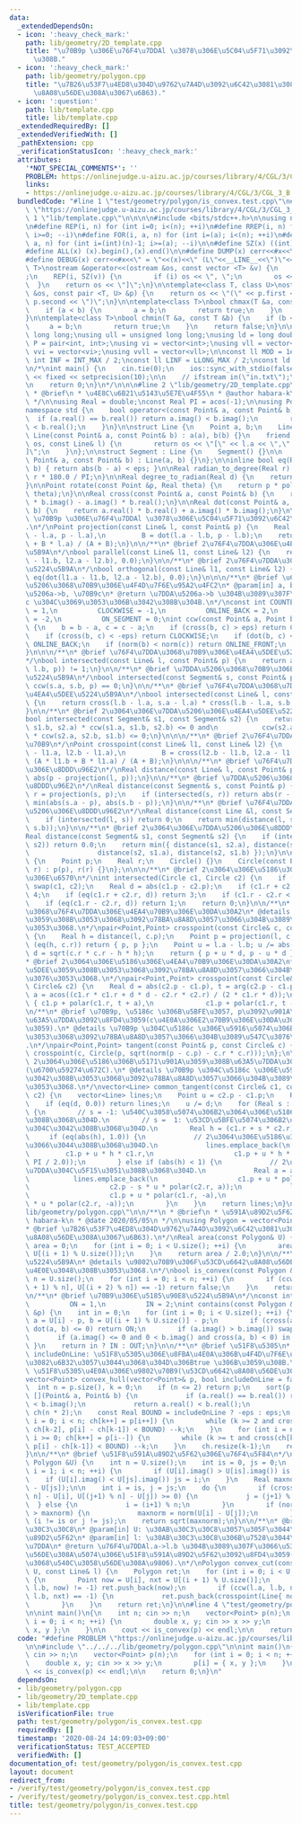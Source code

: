 ```yaml
---
data:
  _extendedDependsOn:
  - icon: ':heavy_check_mark:'
    path: lib/geometry/2D_template.cpp
    title: "\u70B9p \u306E\u76F4\u7DDAl \u3078\u306E\u5C04\u5F71\u3092\u6C42\u3081\
      \u308B."
  - icon: ':heavy_check_mark:'
    path: lib/geometry/polygon.cpp
    title: "\u7B26\u53F7\u4ED8\u304D\u9762\u7A4D\u3092\u6C42\u3081\u308B(\u53CD\u6642\
      \u8A08\u56DE\u308A\u3067\u6B63)."
  - icon: ':question:'
    path: lib/template.cpp
    title: lib/template.cpp
  _extendedRequiredBy: []
  _extendedVerifiedWith: []
  _pathExtension: cpp
  _verificationStatusIcon: ':heavy_check_mark:'
  attributes:
    '*NOT_SPECIAL_COMMENTS*': ''
    PROBLEM: https://onlinejudge.u-aizu.ac.jp/courses/library/4/CGL/3/CGL_3_B
    links:
    - https://onlinejudge.u-aizu.ac.jp/courses/library/4/CGL/3/CGL_3_B
  bundledCode: "#line 1 \"test/geometry/polygon/is_convex.test.cpp\"\n#define PROBLEM\
    \ \"https://onlinejudge.u-aizu.ac.jp/courses/library/4/CGL/3/CGL_3_B\"\n\n#line\
    \ 1 \"lib/template.cpp\"\n\n\n\n#include <bits/stdc++.h>\n\nusing namespace std;\n\
    \n#define REP(i, n) for (int i=0; i<(n); ++i)\n#define RREP(i, n) for (int i=(int)(n)-1;\
    \ i>=0; --i)\n#define FOR(i, a, n) for (int i=(a); i<(n); ++i)\n#define RFOR(i,\
    \ a, n) for (int i=(int)(n)-1; i>=(a); --i)\n\n#define SZ(x) ((int)(x).size())\n\
    #define ALL(x) (x).begin(),(x).end()\n\n#define DUMP(x) cerr<<#x<<\" = \"<<(x)<<endl\n\
    #define DEBUG(x) cerr<<#x<<\" = \"<<(x)<<\" (L\"<<__LINE__<<\")\"<<endl;\n\ntemplate<class\
    \ T>\nostream &operator<<(ostream &os, const vector <T> &v) {\n    os << \"[\"\
    ;\n    REP(i, SZ(v)) {\n        if (i) os << \", \";\n        os << v[i];\n  \
    \  }\n    return os << \"]\";\n}\n\ntemplate<class T, class U>\nostream &operator<<(ostream\
    \ &os, const pair <T, U> &p) {\n    return os << \"(\" << p.first << \" \" <<\
    \ p.second << \")\";\n}\n\ntemplate<class T>\nbool chmax(T &a, const T &b) {\n\
    \    if (a < b) {\n        a = b;\n        return true;\n    }\n    return false;\n\
    }\n\ntemplate<class T>\nbool chmin(T &a, const T &b) {\n    if (b < a) {\n   \
    \     a = b;\n        return true;\n    }\n    return false;\n}\n\nusing ll =\
    \ long long;\nusing ull = unsigned long long;\nusing ld = long double;\nusing\
    \ P = pair<int, int>;\nusing vi = vector<int>;\nusing vll = vector<ll>;\nusing\
    \ vvi = vector<vi>;\nusing vvll = vector<vll>;\n\nconst ll MOD = 1e9 + 7;\nconst\
    \ int INF = INT_MAX / 2;\nconst ll LINF = LLONG_MAX / 2;\nconst ld eps = 1e-9;\n\
    \n/*\nint main() {\n    cin.tie(0);\n    ios::sync_with_stdio(false);\n    cout\
    \ << fixed << setprecision(10);\n\n    // ifstream in(\"in.txt\");\n    // cin.rdbuf(in.rdbuf());\n\
    \n    return 0;\n}\n*/\n\n\n#line 2 \"lib/geometry/2D_template.cpp\"\n\n/**\n\
    \ * @brief\n * \u4E8C\u6B21\u5143\u5E7E\u4F55\n * @author habara-k\n * @date 2020/05/05\n\
    \ */\n\nusing Real = double;\nconst Real PI = acos(-1);\n\nusing Point = complex<Real>;\n\
    namespace std {\n    bool operator<(const Point& a, const Point& b) {\n      \
    \  if (a.real() == b.real()) return a.imag() < b.imag();\n        return a.real()\
    \ < b.real();\n    }\n}\n\nstruct Line {\n    Point a, b;\n    Line() {}\n   \
    \ Line(const Point& a, const Point& b) : a(a), b(b) {}\n    friend ostream& operator<<(ostream&\
    \ os, const Line& l) {\n        return os << \"[\" << l.a << \",\" << l.b << \"\
    ]\";\n    }\n};\n\nstruct Segment : Line {\n    Segment() {}\n\n    Segment(const\
    \ Point& a, const Point& b) : Line(a, b) {}\n};\n\ninline bool eq(Real a, Real\
    \ b) { return abs(b - a) < eps; }\n\nReal radian_to_degree(Real r) {\n    return\
    \ r * 180.0 / PI;\n}\n\nReal degree_to_radian(Real d) {\n    return d * PI / 180.0;\n\
    }\n\nPoint rotate(const Point &p, Real theta) {\n    return p * polar((Real)1.0,\
    \ theta);\n}\n\nReal cross(const Point& a, const Point& b) {\n    return a.real()\
    \ * b.imag() - a.imag() * b.real();\n}\n\nReal dot(const Point& a, const Point&\
    \ b) {\n    return a.real() * b.real() + a.imag() * b.imag();\n}\n\n\n/**\n* @brief\
    \ \u70B9p \u306E\u76F4\u7DDAl \u3078\u306E\u5C04\u5F71\u3092\u6C42\u3081\u308B\
    .\n*/\nPoint projection(const Line& l, const Point& p) {\n    Real A = dot(l.b\
    \ - l.a, p - l.a),\n         B = dot(l.a - l.b, p - l.b);\n    return (A * l.b\
    \ + B * l.a) / (A + B);\n}\n\n/**\n* @brief 2\u76F4\u7DDA\u306E\u4E26\u884C\u5224\
    \u5B9A\n*/\nbool parallel(const Line& l1, const Line& l2) {\n    return eq(cross(l1.a\
    \ - l1.b, l2.a - l2.b), 0.0);\n}\n\n/**\n* @brief 2\u76F4\u7DDA\u306E\u76F4\u884C\
    \u5224\u5B9A\n*/\nbool orthogonal(const Line& l1, const Line& l2) {\n    return\
    \ eq(dot(l1.a - l1.b, l2.a - l2.b), 0.0);\n}\n\n\n/**\n* @brief \u6709\u5411\u7DDA\
    \u5206\u3068\u70B9\u306E\u4F4D\u7F6E\u95A2\u4FC2\n* @param[in] a, b, c: \u7DDA\
    \u5206a->b, \u70B9c\n* @return \u7DDA\u5206a->b \u304B\u3089\u307F\u3066, \u70B9\
    c \u304C\u3069\u3053\u306B\u3042\u308B\u304B.\n*/\nconst int COUNTER_CLOCKWISE\
    \ = 1,\n          CLOCKWISE = -1,\n          ONLINE_BACK = 2,\n          ONLINE_FRONT\
    \ = -2,\n          ON_SEGMENT = 0;\nint ccw(const Point& a, Point b, Point c)\
    \ {\n    b = b - a, c = c - a;\n    if (cross(b, c) > eps) return COUNTER_CLOCKWISE;\n\
    \    if (cross(b, c) < -eps) return CLOCKWISE;\n    if (dot(b, c) < 0) return\
    \ ONLINE_BACK;\n    if (norm(b) < norm(c)) return ONLINE_FRONT;\n    return ON_SEGMENT;\n\
    }\n\n\n/**\n* @brief \u76F4\u7DDA\u3068\u70B9\u306E\u4EA4\u5DEE\u5224\u5B9A\n\
    */\nbool intersected(const Line& l, const Point& p) {\n    return abs(ccw(l.a,\
    \ l.b, p)) != 1;\n}\n\n/**\n* @brief \u7DDA\u5206\u3068\u70B9\u306E\u4EA4\u5DEE\
    \u5224\u5B9A\n*/\nbool intersected(const Segment& s, const Point& p) {\n    return\
    \ ccw(s.a, s.b, p) == 0;\n}\n\n/**\n* @brief \u76F4\u7DDA\u3068\u7DDA\u5206\u306E\
    \u4EA4\u5DEE\u5224\u5B9A\n*/\nbool intersected(const Line& l, const Segment& s)\
    \ {\n    return cross(l.b - l.a, s.a - l.a) * cross(l.b - l.a, s.b - l.a) < eps;\n\
    }\n\n/**\n* @brief 2\u3064\u306E\u7DDA\u5206\u306E\u4EA4\u5DEE\u5224\u5B9A\n*/\n\
    bool intersected(const Segment& s1, const Segment& s2) {\n    return ccw(s1.a,\
    \ s1.b, s2.a) * ccw(s1.a, s1.b, s2.b) <= 0 and\n           ccw(s2.a, s2.b, s1.a)\
    \ * ccw(s2.a, s2.b, s1.b) <= 0;\n}\n\n\n/**\n* @brief 2\u76F4\u7DDA\u306E\u4EA4\
    \u70B9\n*/\nPoint crosspoint(const Line& l1, const Line& l2) {\n    Real A = cross(l2.a\
    \ - l1.a, l2.b - l1.a),\n         B = cross(l2.b - l1.b, l2.a - l1.b);\n    return\
    \ (A * l1.b + B * l1.a) / (A + B);\n}\n\n\n/**\n* @brief \u76F4\u7DDA\u3068\u70B9\
    \u306E\u8DDD\u96E2\n*/\nReal distance(const Line& l, const Point& p) {\n    return\
    \ abs(p - projection(l, p));\n}\n\n/**\n* @brief \u7DDA\u5206\u3068\u70B9\u306E\
    \u8DDD\u96E2\n*/\nReal distance(const Segment& s, const Point& p) {\n    Point\
    \ r = projection(s, p);\n    if (intersected(s, r)) return abs(r - p);\n    return\
    \ min(abs(s.a - p), abs(s.b - p));\n}\n\n/**\n* @brief \u76F4\u7DDA\u3068\u7DDA\
    \u5206\u306E\u8DDD\u96E2\n*/\nReal distance(const Line &l, const Segment &s) {\n\
    \    if (intersected(l, s)) return 0;\n    return min(distance(l, s.a), distance(l,\
    \ s.b));\n}\n\n/**\n* @brief 2\u3064\u306E\u7DDA\u5206\u306E\u8DDD\u96E2\n*/\n\
    Real distance(const Segment& s1, const Segment& s2) {\n    if (intersected(s1,\
    \ s2)) return 0.0;\n    return min({ distance(s1, s2.a), distance(s1, s2.b),\n\
    \                 distance(s2, s1.a), distance(s2, s1.b) });\n}\n\n\nstruct Circle\
    \ {\n    Point p;\n    Real r;\n    Circle() {}\n    Circle(const Point& p, Real\
    \ r) : p(p), r(r) {}\n};\n\n\n/**\n* @brief 2\u3064\u306E\u5186\u306E\u4EA4\u70B9\
    \u306E\u6570\n*/\nint intersected(Circle c1, Circle c2) {\n    if (c1.r < c2.r)\
    \ swap(c1, c2);\n    Real d = abs(c1.p - c2.p);\n    if (c1.r + c2.r < d) return\
    \ 4;\n    if (eq(c1.r + c2.r, d)) return 3;\n    if (c1.r - c2.r < d) return 2;\n\
    \    if (eq(c1.r - c2.r, d)) return 1;\n    return 0;\n}\n\n/**\n* @brief \u5186\
    \u3068\u76F4\u7DDA\u306E\u4EA4\u70B9\u306E\u30DA\u30A2\n* @details \u4EA4\u5DEE\
    \u3059\u308B\u3053\u3068\u3092\u78BA\u8A8D\u3057\u3066\u304B\u3089\u547C\u3076\
    \u3053\u3068.\n*/\npair<Point,Point> crosspoint(const Circle& c, const Line& l)\
    \ {\n    Real h = distance(l, c.p);\n    Point p = projection(l, c.p);\n    if\
    \ (eq(h, c.r)) return { p, p };\n    Point u = l.a - l.b; u /= abs(u);\n    Real\
    \ d = sqrt(c.r * c.r - h * h);\n    return { p + u * d, p - u * d };\n}\n\n/**\n\
    * @brief 2\u3064\u306E\u5186\u306E\u4EA4\u70B9\u306E\u30DA\u30A2\n* @details \u4EA4\
    \u5DEE\u3059\u308B\u3053\u3068\u3092\u78BA\u8A8D\u3057\u3066\u304B\u3089\u547C\
    \u3076\u3053\u3068.\n*/\npair<Point,Point> crosspoint(const Circle& c1, const\
    \ Circle& c2) {\n    Real d = abs(c2.p - c1.p), t = arg(c2.p - c1.p);\n    Real\
    \ a = acos((c1.r * c1.r + d * d - c2.r * c2.r) / (2 * c1.r * d));\n    return\
    \ { c1.p + polar(c1.r, t + a),\n             c1.p + polar(c1.r, t - a) };\n}\n\
    \n/**\n* @brief \u70B9p, \u5186c \u306B\u5BFE\u3057, p\u3092\u901A\u308Bc\u306E\
    \u63A5\u7DDA\u3092\u8FD4\u3059(c\u4E0A\u306E2\u70B9\u306E\u30DA\u30A2\u3067\u8FD4\
    \u3059).\n* @details \u70B9p \u304C\u5186c \u306E\u5916\u5074\u306B\u3042\u308B\
    \u3053\u3068\u3092\u78BA\u8A8D\u3057\u3066\u304B\u3089\u547C\u3076\u3053\u3068\
    .\n*/\npair<Point,Point> tangent(const Point& p, const Circle& c) {\n    return\
    \ crosspoint(c, Circle(p, sqrt(norm(p - c.p) - c.r * c.r)));\n};\n\n/**\n* @brief\
    \ 2\u3064\u306E\u5186\u306B\u5171\u901A\u3059\u308B\u63A5\u7DDA\u3092\u8FD4\u3059\
    (\u6700\u59274\u672C).\n* @details \u70B9p \u304C\u5186c \u306E\u5916\u5074\u306B\
    \u3042\u308B\u3053\u3068\u3092\u78BA\u8A8D\u3057\u3066\u304B\u3089\u547C\u3076\
    \u3053\u3068.\n*/\nvector<Line> common_tangent(const Circle& c1, const Circle&\
    \ c2) {\n    vector<Line> lines;\n    Point u = c2.p - c1.p;\n    Real d = abs(u);\n\
    \    if (eq(d, 0.0)) return lines;\n    u /= d;\n    for (Real s : { -1, 1 })\
    \ {\n        // s = -1: \u540C\u3058\u5074\u306B2\u3064\u306E\u5186\u304C\u3042\
    \u308B\u3068\u304D.\n        // s =  1: \u53CD\u5BFE\u5074\u306B2\u3064\u306E\u5186\
    \u304C\u3042\u308B\u3068\u304D.\n        Real h = (c1.r + s * c2.r) / d;\n   \
    \     if (eq(abs(h), 1.0)) {\n            // 2\u3064\u306E\u5186\u304C\u63A5\u3057\
    \u3066\u3044\u308B\u3068\u304D.\n            lines.emplace_back(\n           \
    \         c1.p + u * h * c1.r,\n                    c1.p + u * h * c1.r + rotate(u,\
    \ PI / 2.0));\n        } else if (abs(h) < 1) {\n            // 2\u672C\u306E\u63A5\
    \u7DDA\u304C\u5F15\u3051\u308B\u3068\u304D.\n            Real a = acos(h);\n \
    \           lines.emplace_back(\n                    c1.p + u * polar(c1.r, a),\n\
    \                    c2.p - s * u * polar(c2.r, a));\n            lines.emplace_back(\n\
    \                    c1.p + u * polar(c1.r, -a),\n                    c2.p - s\
    \ * u * polar(c2.r, -a));\n        }\n    }\n    return lines;\n}\n\n#line 2 \"\
    lib/geometry/polygon.cpp\"\n\n/**\n * @brief\n * \u591A\u89D2\u5F62\n * @author\
    \ habara-k\n * @date 2020/05/05\n */\n\nusing Polygon = vector<Point>;\n\n/**\n\
    * @brief \u7B26\u53F7\u4ED8\u304D\u9762\u7A4D\u3092\u6C42\u3081\u308B(\u53CD\u6642\
    \u8A08\u56DE\u308A\u3067\u6B63).\n*/\nReal area(const Polygon& U) {\n    Real\
    \ area = 0;\n    for (int i = 0; i < U.size(); ++i) {\n        area += cross(U[i],\
    \ U[(i + 1) % U.size()]);\n    }\n    return area / 2.0;\n}\n\n/**\n* @brief \u51F8\
    \u5224\u5B9A\n* @details \u9802\u70B9\u306F\u53CD\u6642\u8A08\u56DE\u308A\u3067\
    \u4E0E\u3048\u308B\u3053\u3068.\n*/\nbool is_convex(const Polygon &U) {\n    int\
    \ n = U.size();\n    for (int i = 0; i < n; ++i) {\n        if (ccw(U[i], U[(i\
    \ + 1) % n], U[(i + 2) % n]) == -1) return false;\n    }\n    return true;\n}\n\
    \n/**\n* @brief \u70B9\u306E\u5185\u90E8\u5224\u5B9A\n*/\nconst int OUT = 0,\n\
    \          ON = 1,\n          IN = 2;\nint contains(const Polygon &U, const Point\
    \ &p) {\n    int in = 0;\n    for (int i = 0; i < U.size(); ++i) {\n        Point\
    \ a = U[i] - p, b = U[(i + 1) % U.size()] - p;\n        if (cross(a, b) == 0 and\
    \ dot(a, b) <= 0) return ON;\n        if (a.imag() > b.imag()) swap(a, b);\n \
    \       if (a.imag() <= 0 and 0 < b.imag() and cross(a, b) < 0) in ^= 1;\n   \
    \ }\n    return in ? IN : OUT;\n}\n\n/**\n* @brief \u51F8\u5305\n* @param[in]\
    \ includeOnLine: \u51F8\u5305\u306E\u8FBA\u4E0A\u306B\u4F4D\u7F6E\u3059\u308B\u70B9\
    \u3082\u6B32\u3057\u3044\u3068\u304D\u306Btrue \u306B\u3059\u308B.\n* @return\
    \ \u51F8\u5305\u4E0A\u306E\u9802\u70B9(\u53CD\u6642\u8A08\u56DE\u308A).\n*/\n\
    vector<Point> convex_hull(vector<Point>& p, bool includeOnLine = false) {\n  \
    \  int n = p.size(), k = 0;\n    if (n <= 2) return p;\n    sort(p.begin(), p.end(),\
    \ [](Point& a, Point& b) {\n            if (a.real() == b.real()) return a.imag()\
    \ < b.imag();\n            return a.real() < b.real();\n            });\n    vector<Point>\
    \ ch(n * 2);\n    const Real BOUND = includeOnLine ? -eps : eps;\n    for (int\
    \ i = 0; i < n; ch[k++] = p[i++]) {\n        while (k >= 2 and cross(ch[k-1] -\
    \ ch[k-2], p[i] - ch[k-1]) < BOUND) --k;\n    }\n    for (int i = n-2, t = k+1;\
    \ i >= 0; ch[k++] = p[i--]) {\n        while (k >= t and cross(ch[k-1] - ch[k-2],\
    \ p[i] - ch[k-1]) < BOUND) --k;\n    }\n    ch.resize(k-1);\n    return ch;\n\
    }\n\n/**\n* @brief \u51F8\u591A\u89D2\u5F62\u306E\u76F4\u5F84\n*/\nReal convex_diameter(const\
    \ Polygon &U) {\n    int n = U.size();\n    int is = 0, js = 0;\n    for (int\
    \ i = 1; i < n; ++i) {\n        if (U[i].imag() > U[is].imag()) is = i;\n    \
    \    if (U[i].imag() < U[js].imag()) js = i;\n    }\n    Real maxnorm = norm(U[is]\
    \ - U[js]);\n\n    int i = is, j = js;\n    do {\n        if (cross(U[(i+1) %\
    \ n] - U[i], U[(j+1) % n] - U[j]) >= 0) {\n            j = (j+1) % n;\n      \
    \  } else {\n            i = (i+1) % n;\n        }\n        if (norm(U[i] - U[j])\
    \ > maxnorm) {\n            maxnorm = norm(U[i] - U[j]);\n        }\n    } while\
    \ (i != is or j != js);\n    return sqrt(maxnorm);\n}\n\n/**\n* @brief \u51F8\u30AB\
    \u30C3\u30C8\n* @param[in] U: \u30AB\u30C3\u30C8\u3057\u305F\u3044\u51F8\u591A\
    \u89D2\u5F62\n* @param[in] l: \u30AB\u30C3\u30C8\u306B\u7528\u3044\u308B\u76F4\
    \u7DDA\n* @return \u76F4\u7DDAl.a->l.b \u304B\u3089\u307F\u3066\u53CD\u6642\u8A08\
    \u56DE\u308A\u5074\u306E\u51F8\u591A\u89D2\u5F62\u3092\u8FD4\u3059(\u5165\u529B\
    \u3068\u540C\u3058\u56DE\u308A\u9806).\n*/\nPolygon convex_cut(const Polygon&\
    \ U, const Line& l) {\n    Polygon ret;\n    for (int i = 0; i < U.size(); ++i)\
    \ {\n        Point now = U[i], nxt = U[(i + 1) % U.size()];\n        if (ccw(l.a,\
    \ l.b, now) != -1) ret.push_back(now);\n        if (ccw(l.a, l.b, now) * ccw(l.a,\
    \ l.b, nxt) == -1) {\n            ret.push_back(crosspoint(Line{ now, nxt }, l));\n\
    \        }\n    }\n    return ret;\n}\n\n#line 4 \"test/geometry/polygon/is_convex.test.cpp\"\
    \n\nint main()\n{\n    int n; cin >> n;\n    vector<Point> p(n);\n    for (int\
    \ i = 0; i < n; ++i) {\n        double x, y; cin >> x >> y;\n        p[i] = {\
    \ x, y };\n    }\n\n    cout << is_convex(p) << endl;\n\n    return 0;\n}\n"
  code: "#define PROBLEM \"https://onlinejudge.u-aizu.ac.jp/courses/library/4/CGL/3/CGL_3_B\"\
    \n\n#include \"../../../lib/geometry/polygon.cpp\"\n\nint main()\n{\n    int n;\
    \ cin >> n;\n    vector<Point> p(n);\n    for (int i = 0; i < n; ++i) {\n    \
    \    double x, y; cin >> x >> y;\n        p[i] = { x, y };\n    }\n\n    cout\
    \ << is_convex(p) << endl;\n\n    return 0;\n}\n"
  dependsOn:
  - lib/geometry/polygon.cpp
  - lib/geometry/2D_template.cpp
  - lib/template.cpp
  isVerificationFile: true
  path: test/geometry/polygon/is_convex.test.cpp
  requiredBy: []
  timestamp: '2020-08-24 14:09:03+09:00'
  verificationStatus: TEST_ACCEPTED
  verifiedWith: []
documentation_of: test/geometry/polygon/is_convex.test.cpp
layout: document
redirect_from:
- /verify/test/geometry/polygon/is_convex.test.cpp
- /verify/test/geometry/polygon/is_convex.test.cpp.html
title: test/geometry/polygon/is_convex.test.cpp
---
```

